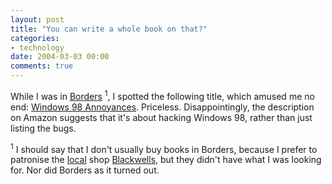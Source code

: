 ```yaml
---
layout: post
title: "You can write a whole book on that?"
categories:
- technology
date: 2004-03-03 00:00
comments: true
---
```


<p>While I was in <a href="http://www.rousette.org.uk/mt-static/blog/archives/000630.html" title="Cult of celebrity">Borders</a> <sup>1</sup>, I spotted the following title, which amused me no end: <a href="http://www.amazon.co.uk/exec/obidos/ASIN/1565924177/ref=sr_aps_books_1_1/026-6543311-9982829" title="Buy this book on Amazon.co.uk">Windows 98 Annoyances</a>. Priceless. Disappointingly, the description on Amazon suggests that it's about hacking Windows 98, rather than just listing the bugs.</p>

<p><sup>1</sup> I should say that I don't usually buy books in Borders, because I prefer to patronise the <a href="http://www.phill.co.uk/comedy/league/" title="A local shop for local people">local</a> shop <a href="http://www.blackwells.co.uk/bobuk/scripts/welcome.jsp" title="Blackwells Online Bookshop">Blackwells</a>, but they didn't have what I was looking for. Nor did Borders as it turned out.</p>


